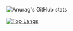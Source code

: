 ![Anurag's GitHub stats](https://github-readme-stats.vercel.app/api?username=elieldisousa&show_icons=true&theme=transparent)

[![Top Langs](https://github-readme-stats.vercel.app/api/top-langs/?username=elieldisousa&layout=compact)](https://github.com/elieldisousa/github-readme-stats)

